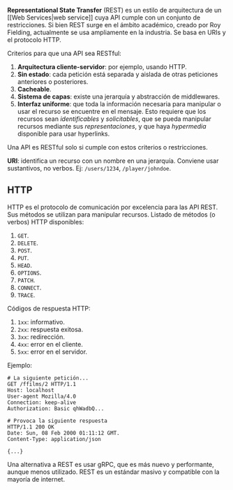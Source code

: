 **Representational State Transfer** (REST) es un estilo de arquitectura de un [[Web Services|web service]] cuya API cumple con un conjunto de restricciones. Si bien REST surge en el ámbito académico, creado por Roy Fielding, actualmente se usa ampliamente en la industria. Se basa en URIs y el protocolo HTTP.

Criterios para que una API sea RESTful:

1. **Arquitectura cliente-servidor**: por ejemplo, usando HTTP.
2. **Sin estado**: cada petición está separada y aislada de otras peticiones anteriores o posteriores.
3. **Cacheable**.
4. **Sistema de capas**: existe una jerarquía y abstracción de middlewares.
5. **Interfaz uniforme**: que toda la información necesaria para manipular o usar el recurso se encuentre en el mensaje. Esto requiere que los recursos sean _identificables_ y _solicitables_, que se pueda manipular recursos mediante sus _representaciones_, y que haya _hypermedia_ disponible para usar hyperlinks.

Una API es RESTful solo si cumple con estos criterios o restricciones.

**URI**: identifica un recurso con un nombre en una jerarquía. Conviene usar sustantivos, no verbos. Ej: `/users/1234`, `/player/johndoe`.

## HTTP

HTTP es el protocolo de comunicación por excelencia para las API REST. Sus métodos se utilizan para manipular recursos. Listado de métodos (o verbos) HTTP disponibles:

1. `GET`.
2. `DELETE`.
3. `POST`.
4. `PUT`.
5. `HEAD`.
6. `OPTIONS`.
7. `PATCH`.
8. `CONNECT`.
9. `TRACE`.

Códigos de respuesta HTTP:

1. `1xx`: informativo.
2. `2xx`: respuesta exitosa.
3. `3xx`: redirección.
4. `4xx`: error en el cliente.
5. `5xx`: error en el servidor.

Ejemplo:

```
# La siguiente petición...
GET /ffilms/2 HTTP/1.1
Host: localhost
User-agent Mozilla/4.0
Connection: keep-alive
Authorization: Basic qhWadbQ...

# Provoca la siguiente respuesta
HTTP/1.1 200 OK
Date: Sun, 08 Feb 2000 01:11:12 GMT.
Content-Type: application/json

{...}
```

Una alternativa a REST es usar gRPC, que es más nuevo y performante, aunque menos utilizado. REST es un estándar masivo y compatible con la mayoría de internet.
